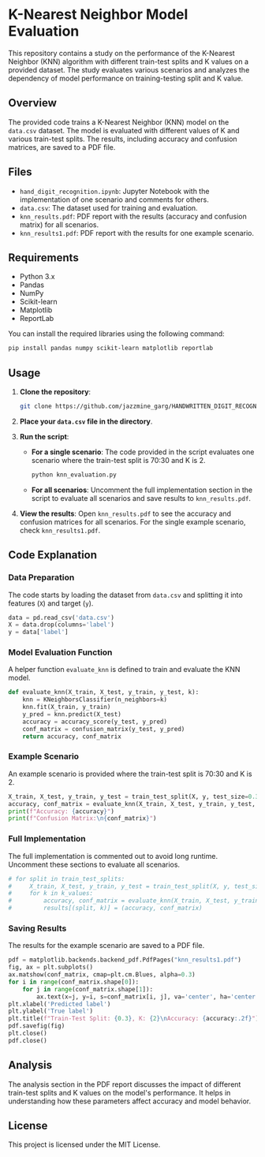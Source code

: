 
# K-Nearest Neighbor Model Evaluation

This repository contains a study on the performance of the K-Nearest Neighbor (KNN) algorithm with different train-test splits and K values on a provided dataset. The study evaluates various scenarios and analyzes the dependency of model performance on training-testing split and K value.

## Overview

The provided code trains a K-Nearest Neighbor (KNN) model on the `data.csv` dataset. The model is evaluated with different values of K and various train-test splits. The results, including accuracy and confusion matrices, are saved to a PDF file.

## Files

- `hand_digit_recognition.ipynb`: Jupyter Notebook with the implementation of one scenario and comments for others.
- `data.csv`: The dataset used for training and evaluation.
- `knn_results.pdf`: PDF report with the results (accuracy and confusion matrix) for all scenarios.
- `knn_results1.pdf`: PDF report with the results for one example scenario.

## Requirements

- Python 3.x
- Pandas
- NumPy
- Scikit-learn
- Matplotlib
- ReportLab

You can install the required libraries using the following command:

```bash
pip install pandas numpy scikit-learn matplotlib reportlab
```

## Usage

1. **Clone the repository**:
   ```bash
   git clone https://github.com/jazzmine_garg/HANDWRITTEN_DIGIT_RECOGNITION_USING_KNN.git
   ```
3. **Place your `data.csv` file in the directory**.

4. **Run the script**:

   - **For a single scenario**:
     The code provided in the script evaluates one scenario where the train-test split is 70:30 and K is 2.
     ```python
     python knn_evaluation.py
     ```
   - **For all scenarios**:
     Uncomment the full implementation section in the script to evaluate all scenarios and save results to `knn_results.pdf`.

5. **View the results**:
   Open `knn_results.pdf` to see the accuracy and confusion matrices for all scenarios. For the single example scenario, check `knn_results1.pdf`.

## Code Explanation

### Data Preparation

The code starts by loading the dataset from `data.csv` and splitting it into features (`X`) and target (`y`).

```python
data = pd.read_csv('data.csv')
X = data.drop(columns='label')
y = data['label']
```

### Model Evaluation Function

A helper function `evaluate_knn` is defined to train and evaluate the KNN model.

```python
def evaluate_knn(X_train, X_test, y_train, y_test, k):
    knn = KNeighborsClassifier(n_neighbors=k)
    knn.fit(X_train, y_train)
    y_pred = knn.predict(X_test)
    accuracy = accuracy_score(y_test, y_pred)
    conf_matrix = confusion_matrix(y_test, y_pred)
    return accuracy, conf_matrix
```

### Example Scenario

An example scenario is provided where the train-test split is 70:30 and K is 2.

```python
X_train, X_test, y_train, y_test = train_test_split(X, y, test_size=0.30, random_state=42)
accuracy, conf_matrix = evaluate_knn(X_train, X_test, y_train, y_test, 2)
print(f"Accuracy: {accuracy}")
print(f"Confusion Matrix:\n{conf_matrix}")
```

### Full Implementation

The full implementation is commented out to avoid long runtime. Uncomment these sections to evaluate all scenarios.

```python
# for split in train_test_splits:
#     X_train, X_test, y_train, y_test = train_test_split(X, y, test_size=1-split, random_state=42)
#     for k in k_values:
#         accuracy, conf_matrix = evaluate_knn(X_train, X_test, y_train, y_test, k)
#         results[(split, k)] = (accuracy, conf_matrix)
```

### Saving Results

The results for the example scenario are saved to a PDF file.

```python
pdf = matplotlib.backends.backend_pdf.PdfPages("knn_results1.pdf")
fig, ax = plt.subplots()
ax.matshow(conf_matrix, cmap=plt.cm.Blues, alpha=0.3)
for i in range(conf_matrix.shape[0]):
    for j in range(conf_matrix.shape[1]):
        ax.text(x=j, y=i, s=conf_matrix[i, j], va='center', ha='center')
plt.xlabel('Predicted label')
plt.ylabel('True label')
plt.title(f"Train-Test Split: {0.3}, K: {2}\nAccuracy: {accuracy:.2f}")
pdf.savefig(fig)
plt.close()
pdf.close()
```

## Analysis

The analysis section in the PDF report discusses the impact of different train-test splits and K values on the model's performance. It helps in understanding how these parameters affect accuracy and model behavior.

## License

This project is licensed under the MIT License.
